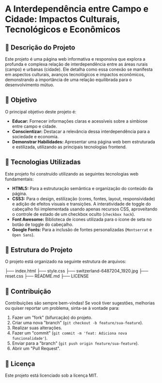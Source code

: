 # A Interdependência entre Campo e Cidade: Impactos Culturais, Tecnológicos e Econômicos

## 📄 Descrição do Projeto

Este projeto é uma página web informativa e responsiva que explora a profunda e complexa relação de interdependência entre as áreas rurais (campo) e urbanas (cidade). Ele detalha como essa conexão se manifesta em aspectos culturais, avanços tecnológicos e impactos econômicos, demonstrando a importância de uma relação equilibrada para o desenvolvimento mútuo.

## 🎯 Objetivo

O principal objetivo deste projeto é:
* **Educar:** Fornecer informações claras e acessíveis sobre a simbiose entre campo e cidade.
* **Conscientizar:** Destacar a relevância dessa interdependência para a sociedade e economia.
* **Demonstrar Habilidades:** Apresentar uma página web bem estruturada e estilizada, utilizando as principais tecnologias frontend.

## 🚀 Tecnologias Utilizadas

Este projeto foi construído utilizando as seguintes tecnologias web fundamentais:

* **HTML5:** Para a estruturação semântica e organização do conteúdo da página.
* **CSS3:** Para o design, estilização (cores, fontes, layout, responsividade) e adição de efeitos visuais e transições. A interatividade de toggle do cabeçalho foi implementada usando apenas recursos CSS, aproveitando o controle de estado de um checkbox oculto (`checkbox hack`).
* **Font Awesome:** Biblioteca de ícones utilizada para o ícone de seta no botão de toggle do cabeçalho.
* **Google Fonts:** Para a inclusão de fontes personalizadas (`Montserrat` e `Open Sans`).

## 📁 Estrutura do Projeto

O projeto está organizado na seguinte estrutura de arquivos:

├── index.html
├── style.css
├── switzerland-6487204_1920.jpg
├── reset.css
├── README.md
├── LICENSE

## 🤝 Contribuição 

Contribuições são sempre bem-vindas! Se você tiver sugestões, melhorias ou quiser reportar um problema, sinta-se à vontade para:
1.  Fazer um "fork" (bifurcação) do projeto.
2.  Criar uma nova "branch" (`git checkout -b feature/sua-feature`).
3.  Realizar suas alterações.
4.  Fazer um "commit" (`git commit -m 'feat: Adiciona nova funcionalidade'`).
5.  Enviar para a "branch" (`git push origin feature/sua-feature`).
6.  Abrir um "Pull Request".

## 📝 Licença

Este projeto está licenciado sob a licença MIT.

